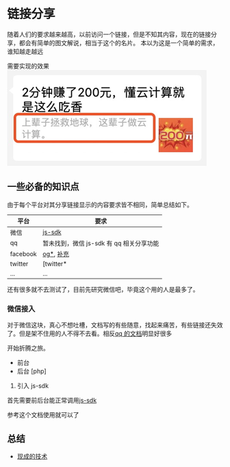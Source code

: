 # 链接分享

随着人们的要求越来越高，以前访问一个链接，但是不知其内容，现在的链接分享，都会有简单的图文解说，相当于这个的名片。
本以为这是一个简单的需求，谁知越走越远

需要实现的效果
![weixin](WechatIMG3.jpeg)

## 一些必备的知识点

由于每个平台对其分享链接显示的内容要求皆不相同，简单总结如下。

| 平台     | 要求                                                                                       |
| -------- | ------------------------------------------------------------------------------------------ |
| 微信     | [js-sdk](https://developers.weixin.qq.com/doc/offiaccount/OA_Web_Apps/JS-SDK.html)         |
| qq       | 暂未找到，微信 js-sdk 有 qq 相关分享功能                                                   |
| facebook | [og\*](), [补充](https://developers.facebook.com/docs/sharing/webmasters/faq?locale=zh_CN) |
| twitter  | [twitter\*                                                                                 | (https://developer.twitter.com/en/docs/tweets/optimize-with-cards/overview/abouts-cards) |
| ...      | ...                                                                                        |

还有很多就不去测试了，目前先研究微信吧，毕竟这个用的人是最多了。

### 微信接入

对于微信这块，真心不想吐槽，文档写的有些随意，找起来痛苦，有些链接还失效了。但是架不住用的人不得不去看。相反[qq 的文档](https://q.qq.com/wiki/develop/basic_lib/changelog.html)明显好很多

开始折腾之旅。

- 前台
- 后台 [php]

1. 引入 js-sdk

首先需要前后台能正常调用[js-sdk](https://developers.weixin.qq.com/doc/offiaccount/OA_Web_Apps/JS-SDK.html)

参考这个文档使用就可以了

## 总结

- [现成的技术](https://developer.umeng.com/docs/66632/detail/66825)
